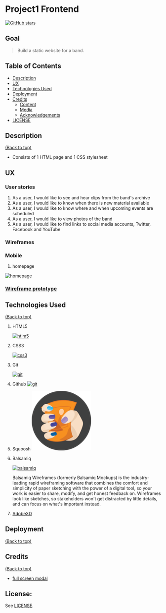 # Project1 Frontend

<a href="https://github.com/DamianMcNulty/project1frontend/stargazers">
    <img src="https://img.shields.io/github/stars/DamianMcNulty/project1frontend.svg?style=social" alt="GitHub stars">
</a>

## Goal
>Build a static website for a band.

## Table of Contents
- [Description](#description)
- [UX](#ux)
- [Technologies Used](#technologies-used)
- [Deployment](#deployment)
- [Credits](#credits)
    - [Content](#content)
    - [Media](#media)
    - [Acknowledgements](#acknowledgements)
- [LICENSE](#license)

## Description
[(Back to top)](#table-of-contents)
* Consists of 1 HTML page and 1 CSS stylesheet

## UX
### User stories
1. As a user, I would like to see and hear clips from the band's archive
2. As a user, I would like to know when there is new material available
3. As a user, I would like to know where and when upcoming events are scheduled
4. As a user, I would like to view photos of the band
5. As a user, I would like to find links to social media accounts, Twitter, Facebook and YouTube 

### Wireframes
### Mobile
1. homepage

![homepage](https://damianmcnulty.github.io/project1frontend/wireframes/adobexdbatchexportfordesign/mobile/homepage.png)

### [Wireframe prototype](https://xd.adobe.com/view/92110a4b-310a-4116-6dc2-2caaf36c19e4-e420/?hints=off)

## Technologies Used
[(Back to top)](#table-of-contents)
1. HTML5  

    [![htlm5](https://github.com/DamianMcNulty/my-first-website/blob/master/img/HTML5_logo_and_wordmark.svg)](https://en.wikipedia.org/wiki/HTML5) 

2. CSS3

    [![css3](https://github.com/DamianMcNulty/my-first-website/blob/master/img/CSS3_logo_and_wordmark.svg)](https://en.wikipedia.org/wiki/Cascading_Style_Sheets)  

3. Git  

    [![git](https://github.com/DamianMcNulty/my-first-website/blob/master/img/Git-logo.svg)](https://en.wikipedia.org/wiki/Git)  

4. Github
    [![git](https://github.com/DamianMcNulty/my-first-website/blob/master/img/Octicons-mark-github.svg)](https://en.wikipedia.org/wiki/GitHub)

5. Squoosh
    [![squoosh](https://github.com/GoogleChromeLabs/squoosh/raw/master/src/assets/icon-small.png)](https://squoosh.app/)
    

6. Balsamiq

    [![balsamiq](https://media.balsamiq.com/files/company/balsamiq-logo-noborder-screen.svg)](https://balsamiq.com)

    Balsamiq Wireframes (formerly Balsamiq Mockups) is the industry-leading rapid wireframing software that combines the comfort and simplicity of paper sketching with the power of a digital tool, so your work is easier to share, modify, and get honest feedback on. Wireframes look like sketches, so stakeholders won't get distracted by little details, and can focus on what's important instead.

7. [AdobeXD](https://www.adobe.com/ie/products/xd.html) 
 
## Deployment
[(Back to top)](#table-of-contents)

## Credits
[(Back to top)](#table-of-contents)

* [full screen modal](https://medium.com/@andrejsabrickis/a-fullscreen-modal-with-fixed-header-footer-and-a-scrollable-content-1656845c8171)

## License:

See [LICENSE](LICENSE).
